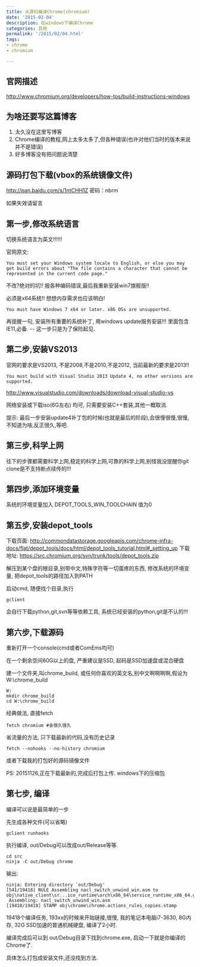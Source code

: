 ```yaml
---
title: 从源码编译Chrome(chromium)
date: '2015-02-04'
description: 在windows下编译Chrome
categories: 其他
permalink: '/2015/02/04.html'
tags: 
- chrome
- chromium

---
```


官网描述
------------------------------------

http://www.chromium.org/developers/how-tos/build-instructions-windows


为啥还要写这篇博客
------------------------------------

1. 太久没在这里写博客
2. Chrome编译的教程,网上太多太多了,但各种错误(也许对他们当时的版本来说并不是错误)
3. 好多博客没有把问题说清楚

源码打包下载(vbox的系统镜像文件)
-------------------------------

http://pan.baidu.com/s/1ntCHH1Z 密码：nbrm

如果失效请留言

第一步,修改系统语言
------------------------------------

切换系统语言为英文!!!!!!

官网原文: 

```
You must set your Windows system locale to English, or else you may get build errors about "The file contains a character that cannot be represented in the current code page."
```

不改?绝对的坑!! 报各种编码错误,最后我重新安装win7旗舰版!!

必须是x64系统!! 想想内存需求也应该明白!

```
You must have Windows 7 x64 or later. x86 OSs are unsupported.
```

再提醒一句, 安装所有重要的系统补丁, 用windows update服务安装!!! 里面包含IE11,必备. -- 这一步只是为了保险起见.

第二步,安装VS2013
-------------------------------------

官网的要求是VS2013, 不是2008,不是2010,不是2012, 当前最新的要求是2013!!

```
You must build with Visual Studio 2013 Update 4, no other versions are supported.
```

http://www.visualstudio.com/downloads/download-visual-studio-vs

网络安装或下载iso(6G左右) 均可, 只需要安装C++套装,其他一概取消.

提示: 最后一步安装update4补丁包的时候(也就是最后的阶段),会很慢很慢,很慢,不知道为啥,反正很久,等吧.

第三步,科学上网
-----------------------------------

往下的步骤都需要科学上网,稳定的科学上网,可靠的科学上网,别怪我没提醒你git clone是不支持断点续传的!!!

第四步,添加环境变量
----------------------------------

系统的环境变量加入 DEPOT_TOOLS_WIN_TOOLCHAIN 值为0


第五步,安装depot_tools
------------------------------------

下载页面: http://commondatastorage.googleapis.com/chrome-infra-docs/flat/depot_tools/docs/html/depot_tools_tutorial.html#_setting_up
下载地址: https://src.chromium.org/svn/trunk/tools/depot_tools.zip

解压到某个盘的根目录,别带中文,特殊字符等一切蛋疼的东西, 修改系统的环境变量, 把depot_tools的路径加入到PATH

启动cmd, 随便找个目录,执行

```
gclient
```

会自行下载python,git,svn等等依赖工具, 系统已经安装的python,git是不认的!!!


第六步,下载源码
------------------------------------

重新打开一个console(cmd或者ComEms均可)

在一个剩余空间60G以上的盘, 严重建议是SSD, 起码是SSD加速盘或混合硬盘

建一个文件夹,叫chrome_build, 或任何你喜欢的英文名,别中文啊啊啊啊,假设为 W:\chrome_build

```
W:
mkdir chrome_build
cd W:\chrome_build
```

经典做法, 直接fetch

```
fetch chromium #会很久很久
```

省流量的方法, 只下载最新的代码,没有历史记录

```
fetch --nohooks --no-history chromium
```

或者下载我的打包好的源码镜像文件

PS: 20151126,正在下载最新的,完成后打包上传. windows下的压缩包

第七步, 编译
--------------------------------------

编译可以说是最简单的一步

先生成各种文件(可以省略)
```
gclient runhooks
```

执行编译, out/Debug可以改成out/Release等等.
```
cd src
ninja -C out/Debug chrome
```

输出:

```
ninja: Entering directory `out/Debug'
[541/19418] RULE Assembling nacl_switch_unwind_win.asm to obj\native_client\sr...ice_runtime\arch\x86_64\service_runtime_x86_64.gen\nacl_switch_unwind_win.obj.
 Assembling: nacl_switch_unwind_win.asm
[19418/19418] STAMP obj\chrome\chrome.actions_rules_copies.stamp
```

19418个编译任务, 193xx的时候来开始链接,很慢, 我的笔记本电脑i7-3630, 8G内存, 32G SSD加速的普通机械硬盘, 编译了2小时.

编译完成后可以到 out/Debug目录下找到chrome.exe, 启动一下就是你编译的Chrome了.

具体怎么打包成安装文件,还没找到方法.


